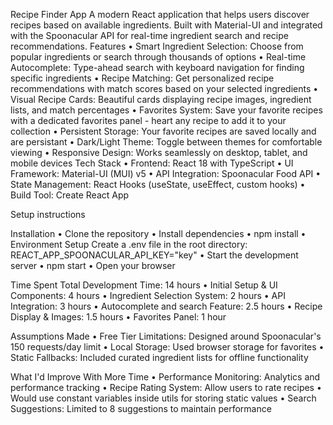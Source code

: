 Recipe Finder App
A modern React application that helps users discover recipes based on available ingredients. Built with Material-UI and integrated with the Spoonacular API for real-time ingredient search and recipe recommendations.
Features
• Smart Ingredient Selection: Choose from popular ingredients or search through thousands of options
• Real-time Autocomplete: Type-ahead search with keyboard navigation for finding specific ingredients
• Recipe Matching: Get personalized recipe recommendations with match scores based on your selected ingredients
• Visual Recipe Cards: Beautiful cards displaying recipe images, ingredient lists, and match percentages
• Favorites System: Save your favorite recipes with a dedicated favorites panel - heart any recipe to add it to your collection
• Persistent Storage: Your favorite recipes are saved locally and are persistant
• Dark/Light Theme: Toggle between themes for comfortable viewing
• Responsive Design: Works seamlessly on desktop, tablet, and mobile devices
Tech Stack
• Frontend: React 18 with TypeScript
• UI Framework: Material-UI (MUI) v5
• API Integration: Spoonacular Food API
• State Management: React Hooks (useState, useEffect, custom hooks)
• Build Tool: Create React App

Setup instructions

Installation
• Clone the repository
• Install dependencies
• npm install
• Environment Setup
Create a .env file in the root directory:
REACT_APP_SPOONACULAR_API_KEY="key"
• Start the development server
• npm start
• Open your browser

Time Spent
Total Development Time: 14 hours
• Initial Setup & UI Components: 4 hours
• Ingredient Selection System: 2 hours
• API Integration: 3 hours
• Autocomplete and search Feature: 2.5 hours
• Recipe Display & Images: 1.5 hours
• Favorites Panel: 1 hour

Assumptions Made
• Free Tier Limitations: Designed around Spoonacular's 150 requests/day limit
• Local Storage: Used browser storage for favorites
• Static Fallbacks: Included curated ingredient lists for offline functionality

What I'd Improve With More Time
• Performance Monitoring: Analytics and performance tracking
• Recipe Rating System: Allow users to rate recipes
• Would use constant variables inside utils for storing static values
• Search Suggestions: Limited to 8 suggestions to maintain performance
